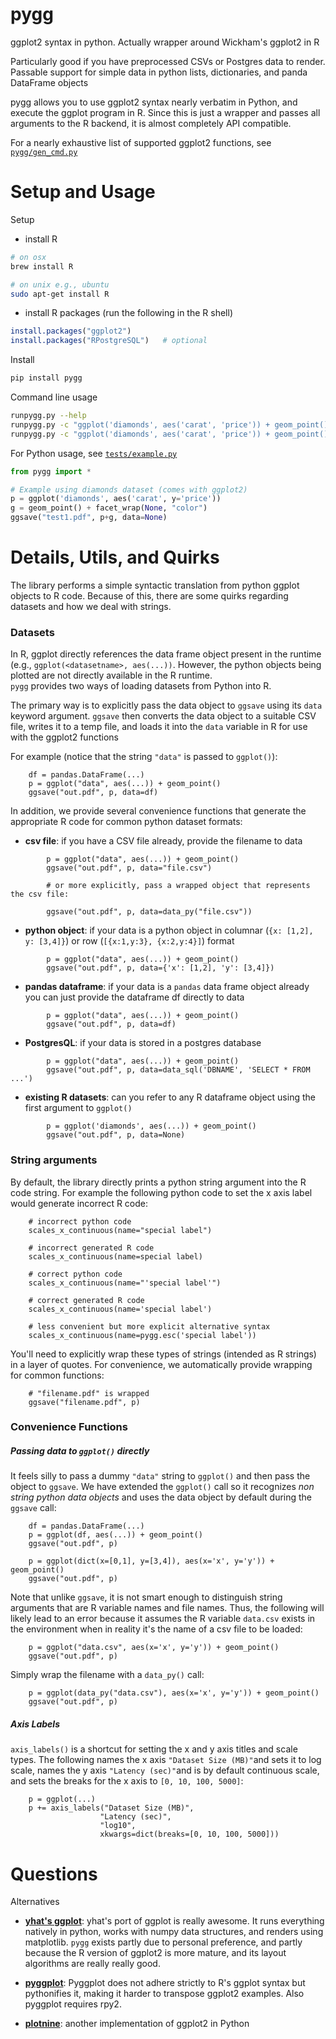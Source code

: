 pygg
=================

ggplot2 syntax in python.  Actually wrapper around Wickham's ggplot2 in R

Particularly good if you have preprocessed CSVs or Postgres data to render.  Passable
support for simple data in python lists, dictionaries, and panda DataFrame objects

pygg allows you to use ggplot2 syntax nearly verbatim in Python,
and execute the ggplot program in R.  Since this is just a wrapper
and passes all arguments to the R backend, it is almost completely
API compatible.  

For a nearly exhaustive list of supported ggplot2 functions, see [`pygg/gen_cmd.py`](https://github.com/sirrice/pygg/blob/master/pygg/gen_cmds.py)





Setup and Usage
===================


Setup

* install R

```bash
# on osx
brew install R

# on unix e.g., ubuntu
sudo apt-get install R
```

* install R packages (run the following in the R shell)

```r
install.packages("ggplot2")
install.packages("RPostgreSQL")   # optional
```



Install

```bash
pip install pygg
```

Command line usage

```bash
runpygg.py --help
runpygg.py -c "ggplot('diamonds', aes('carat', 'price')) + geom_point()" -o test.pdf
runpygg.py -c "ggplot('diamonds', aes('carat', 'price')) + geom_point()" -csv foo.csv

```

For Python usage, see [`tests/example.py`](https://github.com/sirrice/pygg/blob/master/tests/example.py)

```python
from pygg import *

# Example using diamonds dataset (comes with ggplot2)
p = ggplot('diamonds', aes('carat', y='price'))
g = geom_point() + facet_wrap(None, "color")
ggsave("test1.pdf", p+g, data=None)
```


Details, Utils, and Quirks
=====================

The library performs a simple syntactic translation from python
ggplot objects to R code.  Because of this, there are some quirks
regarding datasets and how we deal with strings.

### Datasets

In R, ggplot directly references the data frame object present in the runtime
(e.g., `ggplot(<datasetname>, aes(...))`.   However, the python
objects being plotted are not directly available in the R runtime.  
`pygg` provides two ways of loading datasets from Python into R.

The primary way is to explicitly pass the data object  to `ggsave` using its `data` keyword argument.
`ggsave` then converts the data object to a suitable CSV file, writes it to a temp file,
and loads it into the `data` variable in R for use with the ggplot2 functions

For example (notice that the string `"data"` is passed to `ggplot()`):

        df = pandas.DataFrame(...)
        p = ggplot("data", aes(...)) + geom_point()
        ggsave("out.pdf", p, data=df)

In addition, we provide several convenience functions that generate
the appropriate R code for common python dataset formats:

* **csv file**: if you have a CSV file already, provide the filename to data

```
        p = ggplot("data", aes(...)) + geom_point()
        ggsave("out.pdf", p, data="file.csv")

        # or more explicitly, pass a wrapped object that represents the csv file:

        ggsave("out.pdf", p, data=data_py("file.csv"))

```

* **python object**: if your data is a python object in columnar (`{x: [1,2], y: [3,4]}`)
  or row (`[{x:1,y:3}, {x:2,y:4}]`) format

```
        p = ggplot("data", aes(...)) + geom_point()
        ggsave("out.pdf", p, data={'x': [1,2], 'y': [3,4]})
```

* **pandas dataframe**: if your data is a `pandas` data frame object already
  you can just provide the dataframe df directly to data

```
        p = ggplot("data", aes(...)) + geom_point()
        ggsave("out.pdf", p, data=df)
```

* **PostgresQL**: if your data is stored in a postgres database

```
        p = ggplot("data", aes(...)) + geom_point()
        ggsave("out.pdf", p, data=data_sql('DBNAME', 'SELECT * FROM ...')
```

* **existing R datasets**: can you refer to any R dataframe object using the
  first argument to `ggplot()`

```
        p = ggplot('diamonds', aes(...)) + geom_point()
        ggsave("out.pdf", p, data=None)
```


### String arguments

By default, the library directly prints a python string argument into the
R code string.  For example the following python code to set the x axis label
would generate incorrect R code:

        # incorrect python code
        scales_x_continuous(name="special label")

        # incorrect generated R code
        scales_x_continuous(name=special label)

        # correct python code
        scales_x_continuous(name="'special label'")

        # correct generated R code
        scales_x_continuous(name='special label')

        # less convenient but more explicit alternative syntax
        scales_x_continuous(name=pygg.esc('special label'))


You'll need to explicitly wrap these types of strings (intended as R strings)
in a layer of quotes.  For convenience, we automatically provide wrapping
for common functions:

        # "filename.pdf" is wrapped
        ggsave("filename.pdf", p)

### Convenience Functions


##### Passing data to `ggplot()` directly

It feels silly to pass a dummy `"data"` string to `ggplot()` and then pass the object to
`ggsave`.  We have extended the `ggplot()` call so it recognizes _non string python data objects_
and uses the data object by default during the `ggsave` call:

        df = pandas.DataFrame(...)
        p = ggplot(df, aes(...)) + geom_point()
        ggsave("out.pdf", p)

        p = ggplot(dict(x=[0,1], y=[3,4]), aes(x='x', y='y')) + geom_point()
        ggsave("out.pdf", p)

Note that unlike `ggsave`, it is not smart enough to distinguish string arguments that
are R variable names and file names.  Thus, the following will likely lead to an error because it
assumes the R variable `data.csv` exists in the environment when in reality it's the name of a csv file 
to be loaded:

        p = ggplot("data.csv", aes(x='x', y='y')) + geom_point()
        ggsave("out.pdf", p)

Simply wrap the filename with a `data_py()` call:

        p = ggplot(data_py("data.csv"), aes(x='x', y='y')) + geom_point()
        ggsave("out.pdf", p)


##### Axis Labels

`axis_labels()` is a shortcut for setting the x and y axis titles and scale types.
The following names the x axis `"Dataset Size (MB)"`and sets it to log scale,
names the y axis `"Latency (sec)"`and is by default continuous scale, and
sets the breaks for the x axis to `[0, 10, 100, 5000]`:

        p = ggplot(...)
        p += axis_labels("Dataset Size (MB)", 
                        "Latency (sec)", 
                        "log10",  
                        xkwargs=dict(breaks=[0, 10, 100, 5000]))



Questions
===============

Alternatives

* **[yhat's ggplot](http://ggplot.yhathq.com/)**:  yhat's
port of ggplot is really awesome.  It runs everything natively in
python, works with numpy data structures, and renders using matplotlib.
`pygg` exists partly due to personal preference, and partly because
the R version of ggplot2 is more mature, and its layout algorithms are
really really good.

* **[pyggplot](http://pypi.python.org/pypi/pyggplot/)**: Pyggplot does not adhere
strictly to R's ggplot syntax but pythonifies it, making it harder to transpose
ggplot2 examples. Also pyggplot requires rpy2.

* **[plotnine](https://github.com/has2k1/plotnine)**: another implementation of ggplot2 in Python
